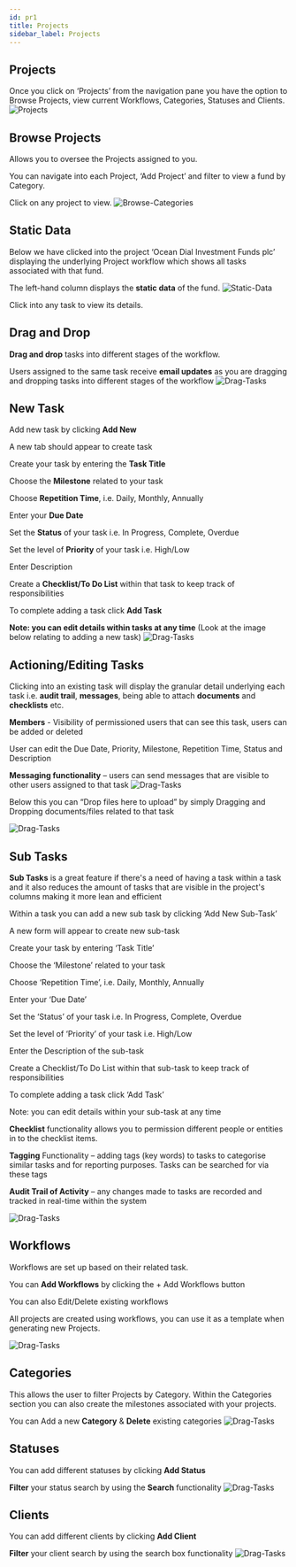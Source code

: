 ```yaml
---
id: pr1
title: Projects
sidebar_label: Projects
---
```


## Projects

Once you click on ‘Projects’ from the navigation pane you have the option to Browse Projects, view current Workflows, Categories, Statuses and Clients. 
![Projects](assets/browseProjects.png)

## Browse Projects

Allows you to oversee the Projects assigned to you.

You can navigate into each Project, ‘Add Project’ and filter to view a fund by Category.

Click on any project to view.
![Browse-Categories](assets/allCat.png)

## Static Data

Below we have clicked into the project ‘Ocean Dial Investment Funds plc’ displaying the underlying Project workflow which shows all tasks associated with that fund.

The left-hand column displays the **static data** of the fund.
![Static-Data](assets/staticData.png)

Click into any task to view its details.

## Drag and Drop

**Drag and drop** tasks into different stages of the workflow. 

Users assigned to the same task receive **email updates** as you are dragging and dropping tasks into different stages of the workflow
![Drag-Tasks](assets/drag.png)





## New Task
Add new task by clicking **Add New** 

A new tab should appear to create task

Create your task by entering the **Task Title**

Choose the **Milestone** related to your task

Choose **Repetition Time**, i.e. Daily, Monthly, Annually

Enter your **Due Date**

Set the **Status** of your task i.e. In Progress, Complete, Overdue

Set the level of **Priority** of your task i.e. High/Low

Enter Description

Create a **Checklist/To Do List** within that task to keep track of responsibilities

To complete adding a task click **Add Task**

**Note: you can edit details within tasks at any time** (Look at the image below relating to adding a new task)
![Drag-Tasks](assets/addNew.png)


## Actioning/Editing Tasks
Clicking into an existing task will display the granular detail underlying each task i.e. **audit trail**, **messages**, being able to attach **documents** and **checklists** etc.

**Members** - Visibility of permissioned users that can see this task, users can be added or deleted

User can edit the Due Date, Priority, Milestone, Repetition Time, Status and Description 

**Messaging functionality** – users can send messages that are visible to other users assigned to that task
![Drag-Tasks](assets/actionEdit.png)

Below this you can “Drop files here to upload” by simply Dragging and Dropping documents/files related to that task

![Drag-Tasks](assets/fileUpload.png)

## Sub Tasks
**Sub Tasks** is a great feature if there's a need of having a task within a task and it also reduces the amount of tasks that are visible in the project's columns making it more lean and efficient

Within a task you can add a new sub task by clicking ‘Add New Sub-Task’

A new form will appear to create new sub-task

Create your task by entering ‘Task Title’

Choose the ‘Milestone’ related to your task

Choose ‘Repetition Time’, i.e. Daily, Monthly, Annually

Enter your ‘Due Date’

Set the ‘Status’ of your task i.e. In Progress, Complete, Overdue

Set the level of ‘Priority’ of your task i.e. High/Low

Enter the Description of the sub-task

Create a Checklist/To Do List within that sub-task to keep track of responsibilities

To complete adding a task click ‘Add Task’

Note: you can edit details within your sub-task at any time


**Checklist** functionality allows you to permission different people or entities in to the checklist items.

**Tagging** Functionality – adding tags (key words) to tasks to categorise similar tasks and for reporting purposes. Tasks can be searched for via these tags

**Audit Trail of Activity** – any changes made to tasks are recorded and tracked in real-time within the system 

![Drag-Tasks](assets/tags.png)


## Workflows 
Workflows are set up based on their related task. 

You can **Add Workflows** by clicking the + Add Workflows button

You can also Edit/Delete existing workflows

All projects are created using workflows, you can use it as a template when generating new Projects.

![Drag-Tasks](assets/workflow.png)


## Categories
This allows the user to filter Projects by Category. Within the Categories section you can also create the milestones associated with your projects.  

You can Add a new **Category** & **Delete** existing categories
![Drag-Tasks](assets/categories.png)

## Statuses
You can add different statuses by clicking **Add Status**

**Filter** your status search by using the **Search** functionality
![Drag-Tasks](assets/status.png)


## Clients
You can add different clients by clicking **Add Client**

**Filter** your client search by using the search box functionality
![Drag-Tasks](assets/clients.png)


